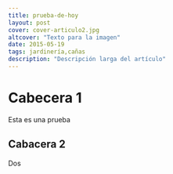```yaml
---
title: prueba-de-hoy
layout: post
cover: cover-articulo2.jpg
altcover: "Texto para la imagen"
date: 2015-05-19
tags: jardinería,cañas
description: "Descripción larga del artículo"
---
```

# Cabecera 1
Esta es una prueba

## Cabacera 2
Dos
